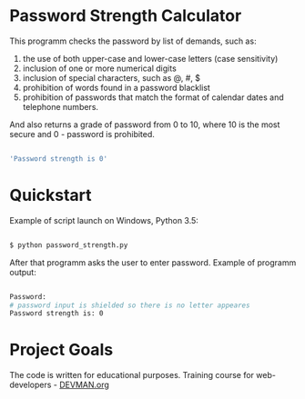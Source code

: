 # Password Strength Calculator

This programm checks the password by list of demands, such as:

1. the use of both upper-case and lower-case letters (case sensitivity)
2. inclusion of one or more numerical digits
3. inclusion of special characters, such as @, #, $
4. prohibition of words found in a password blacklist
5. prohibition of passwords that match the format of calendar dates and telephone numbers.

And also returns a grade of password from 0 to 10, where 10 is the most secure and 0 - password is prohibited.

``` bash

'Password strength is 0' 

```

# Quickstart

Example of script launch on Windows, Python 3.5:

``` bash

$ python password_strength.py

```

After that programm asks the user to enter password. Example of programm output:

``` bash

Password:
# password input is shielded so there is no letter appeares
Password strength is: 0


```

# Project Goals

The code is written for educational purposes. Training course for web-developers - [DEVMAN.org](https://devman.org)
